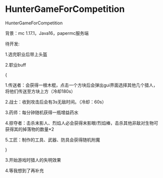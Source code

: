 # HunterGameForCompetition
 HunterGameForCompetition
 
 背景：mc 1.17.1，Java16，papermc服务端
 
待开发:

1.选完职业后带上头盔

2.职业buff

{

 1.传送者：会获得一根木棍，点击一个方块后会弹出gui界面选择其他几个猎人，将他们传送至方块上方（冷却180s）
 
 2.战士：收到攻击后会有3s无敌时间。（冷却：60s）
 
 3.药师：每分钟随机获得一瓶增益药水
 
 4.掠夺者：击杀末影人、烈焰人必会获得末影眼/烈焰棒，击杀其他非敌对生物可获得其的掉落物的数量\*2
 
 5.工匠：制作的工具、武器、防具会获得随机附魔
 
}

3.开始游戏时猎人的失明效果

4.等我想到了再补充
